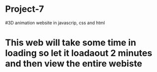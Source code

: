 # Project-7


#3D animation website in javascrip, css and html

# This web will take some time in loading so let it loadaout 2 minutes and then view the entire webiste
